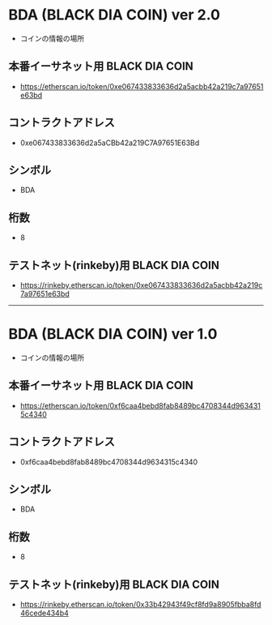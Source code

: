 # BDA (BLACK DIA COIN) ver 2.0

* コインの情報の場所

## 本番イーサネット用 BLACK DIA COIN

* https://etherscan.io/token/0xe067433833636d2a5acbb42a219c7a97651e63bd

## コントラクトアドレス

* 0xe067433833636d2a5aCBb42a219C7A97651E63Bd

## シンボル

* BDA

## 桁数

* 8

## テストネット(rinkeby)用 BLACK DIA COIN

* https://rinkeby.etherscan.io/token/0xe067433833636d2a5acbb42a219c7a97651e63bd

---


# BDA (BLACK DIA COIN) ver 1.0

* コインの情報の場所

## 本番イーサネット用 BLACK DIA COIN

* https://etherscan.io/token/0xf6caa4bebd8fab8489bc4708344d9634315c4340

## コントラクトアドレス

* 0xf6caa4bebd8fab8489bc4708344d9634315c4340

## シンボル

* BDA

## 桁数

* 8

## テストネット(rinkeby)用 BLACK DIA COIN

* https://rinkeby.etherscan.io/token/0x33b42943f49cf8fd9a8905fbba8fd46cede434b4
